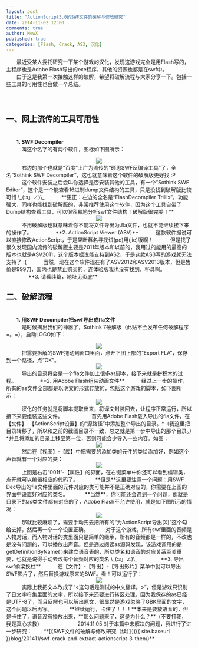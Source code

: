 ```yaml
---
layout: post
title: "ActionScript3.0的SWF文件的破解与修改研究"
date: 2014-11-02 12:00
comments: true
author: MewX
published: true
categories: [Flash, Crack, AS3, 汉化]
---
```


　　最近受某人委托研究一下某个游戏的汉化，发现这游戏完全是用Flash写的，主程序也是Adobe Flash导出的exe程序，其他的资源也都是在swf中。  
　　由于这是我第一次接触这样的破解，希望将破解流程与大家分享一下。包括一些工具的可用性也会做一个总结。  
　　  
　　  

## 一、网上流传的工具可用性  

　　  
　　**1. SWF Decompiler**  
　　　叫这个名字的有两个软件，图标如下图所示：  
<center><img src="{{ site.cdn }}imgs/201411/01-two-swf-decompilers.png" /></center>  
　　　右边的那个也就是“百度”上广为流传的“硕思SWF反编译工具”了，全名“Sothink SWF Decompiler”，这也就意味着这个软件的破解版更好找 :P  
　　　这个软件安装之后会叫你选择是否安装其他的工具，有一个“Sothink SWF Editor”，这个是一个能查看16进制dump文件结构的工具，只是没找到破解版比较可惜 \_(:з」∠)\_  
　　　**更正：左边的全名是“FlashDecompiler Trillix”，功能强大，同样也能找到破解版的，非常推荐使用这个软件，因为这个工具自带了Dump结构查看工具，可以很容易地分析swf文件结构！破解版很完美！**  
<center><a href="{{ site.cdn }}imgs/201411/12-dump-view.png" target="_blank"><img src="{{ site.cdn }}imgs/201411/12-dump-view.png" style="max-width:100%; height:auto;"/></a></center>  
　　　不用破解版也就意味着你不能将文件导出为.fla文件，也就不能继续接下来的操作了。  
　　  
　　**2. ActionScript Viewer (ASV)**  
　　　这款软件据说可以直接修改ActionScript，于是果断慕名寻找试(po)用(jie)版啊！
　　　但是找了很久发现国内流传的破解版主要是2011年版本和以前的，我用过的能用的最高的版本也就是ASV2011，这个版本据说能支持到AS2，于是这款AS3写的游戏就无法支持了 :(  
　　　当然，现在这个软件现在有了ASV2012和ASV2013版本，但是售价是999刀，国内也是禁止购买的，连体验版我也没有找到，杯具啊。  
　　  
　　**3. 请看续篇，地址见页底**  
　　  
　　  

## 二、破解流程  

　　  
　　**1. 用SWF Decompiler把swf导出成fla文件**  
　　　是时候掏出我们的神器了，Sothink 7破解版（此贴不会发布任何破解程序 =。=），启动LOGO如下：  
<center><img src="{{ site.cdn }}imgs/201411/02-swf-decompiler-logo.png" /></center>  
　　　把需要拆解的SWF拖动到窗口里面，点开下图上部的“Export FLA”，保存到一个路径，点“OK”。  
<center><img src="{{ site.cdn }}imgs/201411/03-swf-to-fla.png" /></center>  
　　　导出的目录将会是一个fla文件加上很多as脚本，接下来就是拼积木的过程。  
　　  
　　**2. 用Adobe Flash组装动画文件**  
　　　经过上一步的操作，所有的as文件全部都是以明文的形式存放的，包括这个游戏的脚本，如下图所示：  
<center><a href="{{ site.cdn }}imgs/201411/04-sc-example.png" target="_blank"><img src="{{ site.cdn }}imgs/201411/04-sc-example.png" style="max-width:100%; height:auto;"/></a></center>  
　　　汉化的任务就是将脚本提取出来，将译文封装回去，让程序正常运行，所以接下来要组装这些文件。  
　　  
　　　首先用Adobe Flash载入导出的fla文件，在【文件】-【ActionScript设置】的“源路径”中添加整个导出的目录。*（我这里把目录转移了，所以和之前的截图目录不一致，总之就是第一步中导出的那个目录。）*并且将添加的目录上移至第一位，否则可能会少导入一些内容。如图：  
<center><img src="{{ site.cdn }}imgs/201411/05-as-setting.png" /></center>  
　　　然后在【视图】-【库】中把需要的添加类的元件的类给添加好，例如这个声音就有一个对应的类：  
<center><a href="{{ site.cdn }}imgs/201411/06-sound-class.png" target="_blank"><img src="{{ site.cdn }}imgs/201411/06-sound-class.png" style="max-width:100%; height:auto;"/></a></center>  
　　　上图是右击“001f”-【属性】的界面，在右键菜单中你还可以看到编辑类，点开就可以编辑相应的代码了。  
　　　**但是**这里要注意一个问题：用SWF Dec导出的fla文件里面的元件对应的类可能并不是正确对应的，你需要在上图的界面中设置好对应的类名。  
　　　**当然**，你可能还会遇到一个问题，那就是目录下的as类文件都有对应的了，Adobe Flash不允许使用，就是如下图所示的情况：  
<center><a href="{{ site.cdn }}imgs/201411/07-fail-to-change-class.png" target="_blank"><img src="{{ site.cdn }}imgs/201411/07-fail-to-change-class.png" style="max-width:100%; height:auto;"/></a></center>  
　　　那就比较麻烦了，需要手动先去把所有的“为ActionScript导出(X)”这个勾给去掉，然后再一个一个设置正确。  
　　　对于这个游戏，所有swf里面的音频是人物对话，而人物对话的类里面只是简单的继承，所有的音频都是一样的，不改也是没有问题的，可以播放出声音。但是通过阅读as源码发现，该游戏调用的是getDefinitionByName( )来建立语音表的，所以类名和语音的对应关系至关重要，也就是说得手动去改每个音频对应的类名 \_(:з」∠)\_  
　　  
　　**3. 导出swf偷梁换柱**  
　　　在【文件】-【导出】-【导出影片】菜单中就可以导出SWF影片了，然后替换游戏原来的SWF。看！可以运行了：  
<center><img src="{{ site.cdn }}imgs/201411/08-game-screen-fail-GBK.png" /></center>  
　　　实际上我把文本改成了“<这句话是测试的中文翻译。>”，但是游戏只识别了日文字符集里面的文字，所以接下来还要进行转区处理。因为我保存的as已经是UTF-8了，而且反解也可以解出原文，很显然是游戏忽略了GBK里面的文字，这个问题以后再写。  
　　　**继续运行，卡住了！！！**本来是要放语音的，但是卡住了，语音没有播放出来，**那么问题来了，这是为什么？**（不要打我，我是真心求教）  
　　  
　　  
　　2014.11.05 对于本篇中未解决的问题，我进行了进一步研究：  
　　**[《SWF文件的破解与修改研究（续）》]({{ site.baseurl }}blog/201411/swf-crack-and-extract-actionscript-3-then/)**  
　　  
